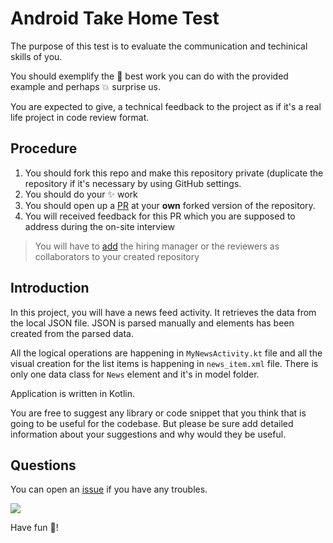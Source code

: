 # Android Take Home Test
The purpose of this test is to evaluate the communication and techinical skills of you.

You should exemplify the :muscle: best work you can do with the provided example and perhaps :boom: surprise us.

You are expected to give, a technical feedback to the project as if it's a real life project in code review format. 

## Procedure

1. You should fork this repo and make this repository private (duplicate the repository if it's necessary by using GitHub settings.
2. You should do your :sparkles: work
3. You should open up a [PR](https://help.github.com/en/articles/about-pull-requests) at your **own** forked version of the repository.
4. You will received feedback for this PR which you are supposed to address during the on-site interview

> You will have to [add](https://help.github.com/en/articles/inviting-collaborators-to-a-personal-repository) the hiring manager or the reviewers as collaborators to your created repository

## Introduction

In this project, you will have a news feed activity. It retrieves the data from the local JSON file.
JSON is parsed manually and elements has been created from the parsed data. 

All the logical operations are happening in `MyNewsActivity.kt` file and all the visual creation for the list items is happening in `news_item.xml` file. 
There is only one data class for `News` element and it's in model folder.

Application is written in Kotlin.

You are free to suggest any library or code snippet that you think that is going to be useful for the codebase. 
But please be sure add detailed information about your suggestions and why would they be useful. 

## Questions

You can open an [issue](https://github.com/motain/android_take_home_test/issues) if you have any troubles.

![](https://media.giphy.com/media/uADx98ByhpOwcE7KhW/giphy.gif)

Have fun :rocket:!
